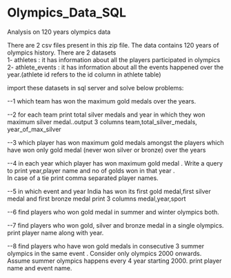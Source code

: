 # Olympics_Data_SQL
Analysis on 120 years olympics data  

There are 2 csv files present in this zip file. The data contains 120 years of olympics history. There are 2 datasets   
1- athletes : it has information about all the players participated in olympics  
2- athlete_events : it has information about all the events happened over the year.(athlete id refers to the id column in athlete table)

import these datasets in sql server and solve below problems:  

--1 which team has won the maximum gold medals over the years.    

--2 for each team print total silver medals and year in which they won maximum silver medal..output 3 columns team,total_silver_medals, year_of_max_silver  

--3 which player has won maximum gold medals  amongst the players which have won only gold medal (never won silver or bronze) over the years

--4 in each year which player has won maximum gold medal . Write a query to print year,player name and no of golds won in that year .  
    In case of a tie print comma separated player names.

--5 in which event and year India has won its first gold medal,first silver medal and first bronze medal print 3 columns medal,year,sport  

--6 find players who won gold medal in summer and winter olympics both.  

--7 find players who won gold, silver and bronze medal in a single olympics. print player name along with year.  

--8 find players who have won gold medals in consecutive 3 summer olympics in the same event . Consider only olympics 2000 onwards.     
    Assume summer olympics happens every 4 year starting 2000. print player name and event name.

